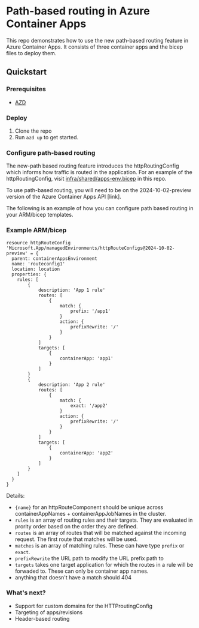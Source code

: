 # Path-based routing in Azure Container Apps

This repo demonstrates how to use the new path-based routing feature in Azure Container Apps. It consists of three container apps and the bicep files to deploy them.

## Quickstart

### Prerequisites

- [AZD](https://learn.microsoft.com/en-us/azure/developer/azure-developer-cli/install-azd?tabs=winget-windows%2Cbrew-mac%2Cscript-linux&pivots=os-windows)

### Deploy

1. Clone the repo
1. Run `azd up` to get started.

### Configure path-based routing

The new-path based routing feature introduces the httpRoutingConfig which informs how traffic is routed in the application. For an example of the httpRoutingConfig, visit [infra/shared/apps-env.bicep](infra/shared/apps-env.bicep) in this repo.

To use path-based routing, you will need to be on the 2024-10-02-preview version of the Azure Container Apps API [link].

The following is an example of how you can configure path based routing in your ARM/bicep templates.

### Example ARM/bicep

```armasm
resource httpRouteConfig 'Microsoft.App/managedEnvironments/httpRouteConfigs@2024-10-02-preview' = {
  parent: containerAppsEnvironment
  name: 'routeconfig1'
  location: location
  properties: {
    rules: [
        {
            description: 'App 1 rule'
            routes: [
                {
                    match: {
                        prefix: '/app1'
                    }
                    action: {
                        prefixRewrite: '/'
                    }
                }
            ]
            targets: [
                {
                    containerApp: 'app1'
                }
            ]
        }
        {
            description: 'App 2 rule'
            routes: [
                {
                    match: {
                        exact: '/app2'
                    }
                    action: {
                        prefixRewrite: '/'
                    }
                }
            ]
            targets: [
                {
                    containerApp: 'app2'
                }
            ]
        }
    ]
  }
}
```

Details:
- `{name}` for an httpRouteComponent should be unique across containerAppNames + containerAppJobNames in the cluster.
- `rules` is an array of routing rules and their targets. They are evaluated in prority order based on the order they are defined.
- `routes` is an array of routes that will be matched against the incoming request. The first route that matches will be used.
- `matches` is an array of matching rules. These can have type `prefix` or `exact`.
- `prefixRewrite` the URL path to modify the URL prefix path to
- `targets` takes one target application for which the routes in a rule will be forwaded to. These can only be container app names.
- anything that doesn't have a match should 404

### What's next?
-	Support for custom domains for the HTTProutingConfig
-	Targeting of apps/revisions
-	Header-based routing
